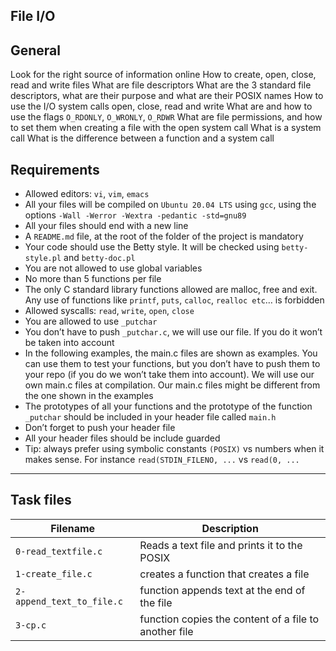 ## File I/O
## General
Look for the right source of information online
How to create, open, close, read and write files
What are file descriptors
What are the 3 standard file descriptors, what are their purpose and what are their POSIX names
How to use the I/O system calls open, close, read and write
What are and how to use the flags `O_RDONLY`, `O_WRONLY`, `O_RDWR`
What are file permissions, and how to set them when creating a file with the open system call
What is a system call
What is the difference between a function and a system call
## Requirements
* Allowed editors: `vi`, `vim`, `emacs`
* All your files will be compiled on `Ubuntu 20.04 LTS` using `gcc`, using the options `-Wall -Werror -Wextra -pedantic -std=gnu89`
* All your files should end with a new line
* A `README.md` file, at the root of the folder of the project is mandatory
* Your code should use the Betty style. It will be checked using `betty-style.pl` and `betty-doc.pl`
* You are not allowed to use global variables
* No more than 5 functions per file
* The only C standard library functions allowed are malloc, free and exit. Any use of functions like `printf`, `puts`, `calloc`, `realloc etc`… is forbidden
* Allowed syscalls: `read`, `write`, `open`, `close`
* You are allowed to use `_putchar`
* You don’t have to push `_putchar.c`, we will use our file. If you do it won’t be taken into account
* In the following examples, the main.c files are shown as examples. You can use them to test your functions, but you don’t have to push them to your repo (if you do we won’t take them into account). We will use our own main.c files at compilation. Our main.c files might be different from the one shown in the examples
* The prototypes of all your functions and the prototype of the function `_putchar` should be included in your header file called `main.h`
* Don’t forget to push your header file
* All your header files should be include guarded
* Tip: always prefer using symbolic constants `(POSIX)` vs numbers when it makes sense. For instance `read(STDIN_FILENO, ...` vs `read(0, ...`
___
## Task files
| Filename | Description |
| -------- | ----------- |
| `0-read_textfile.c` | Reads a text file and prints it to the POSIX |
| `1-create_file.c` | creates a function that creates a file |
| `2-append_text_to_file.c` | function appends text at the end of the file |
| `3-cp.c` | function copies the content of a file to another file |  
